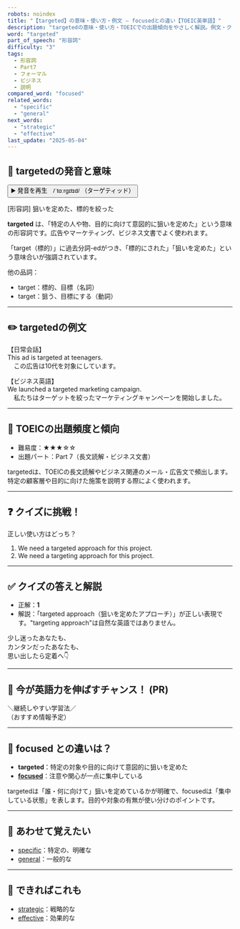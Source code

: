 ```yaml
---
robots: noindex
title: "【targeted】の意味・使い方・例文 ― focusedとの違い【TOEIC英単語】"
description: "targetedの意味・使い方・TOEICでの出題傾向をやさしく解説。例文・クイズ付きでfocusedとの違いもわかりやすく学べます。"
word: "targeted"
part_of_speech: "形容詞"
difficulty: "3"
tags:
  - 形容詞
  - Part7
  - フォーマル
  - ビジネス
  - 説明
compared_word: "focused"
related_words:
  - "specific"
  - "general"
next_words:
  - "strategic"
  - "effective"
last_update: "2025-05-04"
---
```


## 🔰 targetedの発音と意味

<button class="play-audio" onclick="playTTS('targeted')">
  <span class="play-audio-main">
    ▶️ 発音を再生　/ˈtɑːrɡɪtɪd/
  </span>
  <span class="play-audio-sub">
    （ターゲティッド）
  </span>
</button>

[形容詞] 狙いを定めた、標的を絞った

**targeted** は、「特定の人や物、目的に向けて意図的に狙いを定めた」という意味の形容詞です。広告やマーケティング、ビジネス文書でよく使われます。

「target（標的）」に過去分詞-edがつき、「標的にされた」「狙いを定めた」という意味合いが強調されています。

他の品詞：  
- target：標的、目標（名詞）
- target：狙う、目標にする（動詞）

---

## ✏️ targetedの例文

【日常会話】  
This ad is targeted at teenagers.  
　この広告は10代を対象にしています。

【ビジネス英語】  
We launched a targeted marketing campaign.  
　私たちはターゲットを絞ったマーケティングキャンペーンを開始しました。

---

## 🎯 TOEICの出題頻度と傾向

- 難易度：★★★☆☆
- 出題パート：Part 7（長文読解・ビジネス文書）

targetedは、TOEICの長文読解やビジネス関連のメール・広告文で頻出します。特定の顧客層や目的に向けた施策を説明する際によく使われます。

---

## ❓ クイズに挑戦！

正しい使い方はどっち？

1. We need a targeted approach for this project.  
2. We need a targeting approach for this project.

---

## ✅ クイズの答えと解説

- 正解：**1**
- 解説：「targeted approach（狙いを定めたアプローチ）」が正しい表現です。"targeting approach"は自然な英語ではありません。

少し迷ったあなたも、  
カンタンだったあなたも、  
思い出したら定着へ👇️

---

## 🚀 今が英語力を伸ばすチャンス！ (PR)

<div class="info-center">
＼継続しやすい学習法／<br>  
（おすすめ情報予定）
</div>

---

## 🤔  focused との違いは？

- **targeted**：特定の対象や目的に向けて意図的に狙いを定めた
- **[focused](/word/focused/)**：注意や関心が一点に集中している

targetedは「誰・何に向けて」狙いを定めているかが明確で、focusedは「集中している状態」を表します。目的や対象の有無が使い分けのポイントです。

---

## 🧩 あわせて覚えたい

- [specific](/word/specific/)：特定の、明確な
- [general](/word/general/)：一般的な

---

## 📖 できればこれも

- [strategic](/word/strategic/)：戦略的な
- [effective](/word/effective/)：効果的な

<!-- cvid: aid12_bid09 -->
